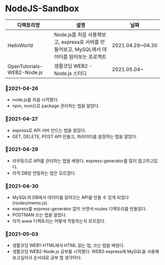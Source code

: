 # NodeJS-Sandbox

| 디렉토리명                 | 설명                                                         | 날짜             |
| -------------------------- | ------------------------------------------------------------ | ---------------- |
| HelloWorld                 | Node.js를 처음 사용해보고, express로 서버를 만들어보고, MySQL에서 데이터를 읽어보는 프로젝트 | 2021.04.26~04.30 |
| OpenTutorials-WEB2-Node.js | 생활코딩 WEB2 - Node.js 스터디                               | 2021.05.04~      |



### 🌸2021-04-26

- node.js를 처음 시작했다. 
- npm, nvm으로 package 관리하는 법을 알았다.



### 🌸2021-04-27

- express로 API 서버 만드는 법을 알았다. 
- GET, DELETE, POST API 만들고, 파라미터를 설정하는 법을 알았다.



### 🌸2021-04-29

- 라우팅으로 API를 관리하는 법을 배웠다. express-generator를 많이 참고하고있다.
- 아직 DB랑 연동하는 법은 모르겠다.



### 🌸2021-04-30

- MySQL의 DB에서 데이터를 읽어오는 API를 만들 수 있게 되었다 (routes/memo.js).
- express를 express-generator 없이 쓰면서 routes 디렉토리를 만들었다.
- POSTMAN 쓰는 법을 알았다.
- 아직 www 디렉토리는 어떻게 작동하는지 모르겠다. 



### 🌸2021-05-03

- 생활코딩 WEB1-HTML에서 HTML 읽는 법, 쓰는 법을 배웠다. 
- 생활코딩 WEB2-Node.js 공부를 시작했다. WEB3-express에 MySQL을 사용해보고싶어서 순서대로 공부 할 생각이다.


